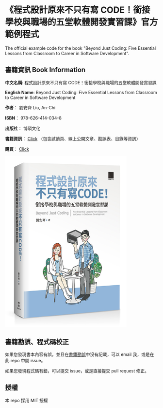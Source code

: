# 《程式設計原來不只有寫 CODE！銜接學校與職場的五堂軟體開發實習課》官方範例程式

The official example code for the book "Beyond Just Coding: Five Essential Lessons from Classroom to Career in Software Development".

## 書籍資訊 Book Information

**中文名稱**: 程式設計原來不只有寫 CODE！銜接學校與職場的五堂軟體開發實習課

**English Name**: Beyond Just Coding: Five Essential Lessons from Classroom to Career in Software Development

**作者**： 劉安齊 Liu, An-Chi

**ISBN**： 978-626-414-034-8

**出版社**： 博碩文化

**書籍資訊**： [Click](https://tigercosmos.xyz/books/beyond-just-coding-book.html) （包含試讀頁、線上公開文章、勘誤表、目錄等資訊）

**購買**： [Click](https://tigercosmos.xyz/books/beyond-just-coding-book.html)

<img src="https://raw.githubusercontent.com/tigercosmos/beyond-just-coding-book/refs/heads/master/book_picture.jpg" alt="book" width="400px">

## 書籍勘誤、程式碼校正

如果您發現書本內容有誤，並且在[書籍勘誤](https://tigercosmos.xyz/books/beyond-just-coding-book.html#%E5%8B%98%E8%AA%A4%E8%A1%A8)中沒有記載，可以 email 我，或是在此 repo 中開 issue。

如果您發現程式碼有錯，可以提交 issue，或是直接提交 pull request 修正。

## 授權

本 repo 採用 MIT 授權
